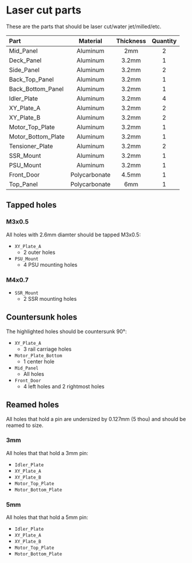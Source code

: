 # Laser cut parts

These are the parts that should be laser cut/water jet/milled/etc.

| Part | Material | Thickness | Quantity |
|:-|:-:|:-:|:-:|
| Mid_Panel | Aluminum | 2mm | 2 |
| Deck_Panel | Aluminum | 3.2mm | 1 |
| Side_Panel | Aluminum | 3.2mm | 2 |
| Back_Top_Panel | Aluminum | 3.2mm | 1 |
| Back_Bottom_Panel | Aluminum | 3.2mm | 1 |
| Idler_Plate | Aluminum | 3.2mm | 4 |
| XY_Plate_A | Aluminum | 3.2mm | 2 |
| XY_Plate_B | Aluminum | 3.2mm | 2 |
| Motor_Top_Plate | Aluminum | 3.2mm | 1 |
| Motor_Bottom_Plate | Aluminum | 3.2mm | 1 |
| Tensioner_Plate | Aluminum | 3.2mm | 2 |
| SSR_Mount | Aluminum | 3.2mm | 1 |
| PSU_Mount | Aluminum | 3.2mm | 1 |
| Front_Door | Polycarbonate | 4.5mm | 1 |
| Top_Panel | Polycarbonate | 6mm | 1 |

## Tapped holes

### M3x0.5

All holes with 2.6mm diamter should be tapped M3x0.5:

* `XY_Plate_A`
  * 2 outer holes
* `PSU_Mount`
  * 4 PSU mounting holes

### M4x0.7

* `SSR_Mount`
  * 2 SSR mounting holes

## Countersunk holes

The highlighted holes should be countersunk 90°:

* `XY_Plate_A`
  * 3 rail carriage holes
* `Motor_Plate_Bottom`
  * 1 center hole
* `Mid_Panel`
  * All holes
* `Front_Door`
  * 4 left holes and 2 rightmost holes

## Reamed holes

All holes that hold a pin are undersized by 0.127mm (5 thou) and should be reamed to size.

### 3mm

All holes that that hold a 3mm pin:

* `Idler_Plate`
* `XY_Plate_A`
* `XY_Plate_B`
* `Motor_Top_Plate`
* `Motor_Bottom_Plate`

### 5mm

All holes that that hold a 5mm pin:

* `Idler_Plate`
* `XY_Plate_A`
* `XY_Plate_B`
* `Motor_Top_Plate`
* `Motor_Bottom_Plate`
